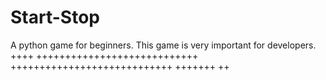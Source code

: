 # Start-Stop
A python game for beginners. This game is very important for developers.
++++
++++++++++++++++++++++++++++
++++++++++++++++++++++++++++
+++++++
++

